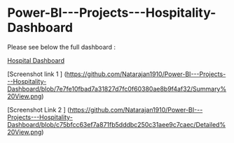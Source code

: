 # Power-BI---Projects---Hospitality-Dashboard

Please see below the full dashboard : 

[Hospital Dashboard](https://app.powerbi.com/view?r=eyJrIjoiNTU2ZGU2YzQtMGRmMS00ZWRmLWEwYjItMDQwZTdiNmNkNDllIiwidCI6ImM2ZTU0OWIzLTVmNDUtNDAzMi1hYWU5LWQ0MjQ0ZGM1YjJjNCJ9)

[Screenshot link 1 ] (https://github.com/Natarajan1910/Power-BI---Projects---Hospitality-Dashboard/blob/7e7fe10fbad7a31827d7fc0f60380ae8b9f4af32/Summary%20View.png)

[Screenshot Link 2 ] (https://github.com/Natarajan1910/Power-BI---Projects---Hospitality-Dashboard/blob/c75bfcc63ef7a871fb5dddbc250c31aee9c7caec/Detailed%20View.png)
